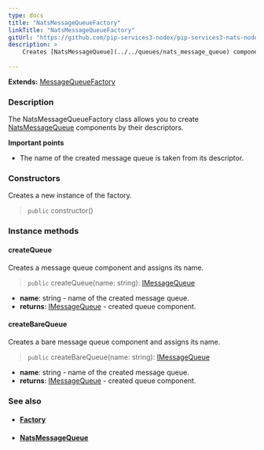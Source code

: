 ```yaml
---
type: docs
title: "NatsMessageQueueFactory"
linkTitle: "NatsMessageQueueFactory"
gitUrl: "https://github.com/pip-services3-nodex/pip-services3-nats-nodex"
description: > 
    Creates [NatsMessageQueue](../../queues/nats_message_queue) components by their descriptors. 
    
---
```


**Extends:** [MessageQueueFactory](../../../messaging/build/message_queue_factory)

### Description

The NatsMessageQueueFactory class allows you to create [NatsMessageQueue](../../queues/nats_message_queue) components by their descriptors.

**Important points**
- The name of the created message queue is taken from its descriptor.

### Constructors
Creates a new instance of the factory.
> `public` constructor()

### Instance methods

#### createQueue
Creates a message queue component and assigns its name.

> `public` createQueue(name: string): [IMessageQueue](../../../messaging/queues/imessage_queue)

- **name**: string - name of the created message queue.
- **returns**: [IMessageQueue](../../../messaging/queues/imessage_queue) - created queue component.

#### createBareQueue
Creates a bare message queue component and assigns its name.

> `public` createBareQueue(name: string): [IMessageQueue](../../../messaging/queues/imessage_queue)

- **name**: string - name of the created message queue.
- **returns**: [IMessageQueue](../../../messaging/queues/imessage_queue) - created queue component.


### See also
- #### [Factory](../../../components/build/factory)
- #### [NatsMessageQueue](../../queues/nats_message_queue)
